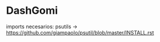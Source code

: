 # DashGomi

imports necesarios:
  psutils -> https://github.com/giampaolo/psutil/blob/master/INSTALL.rst
